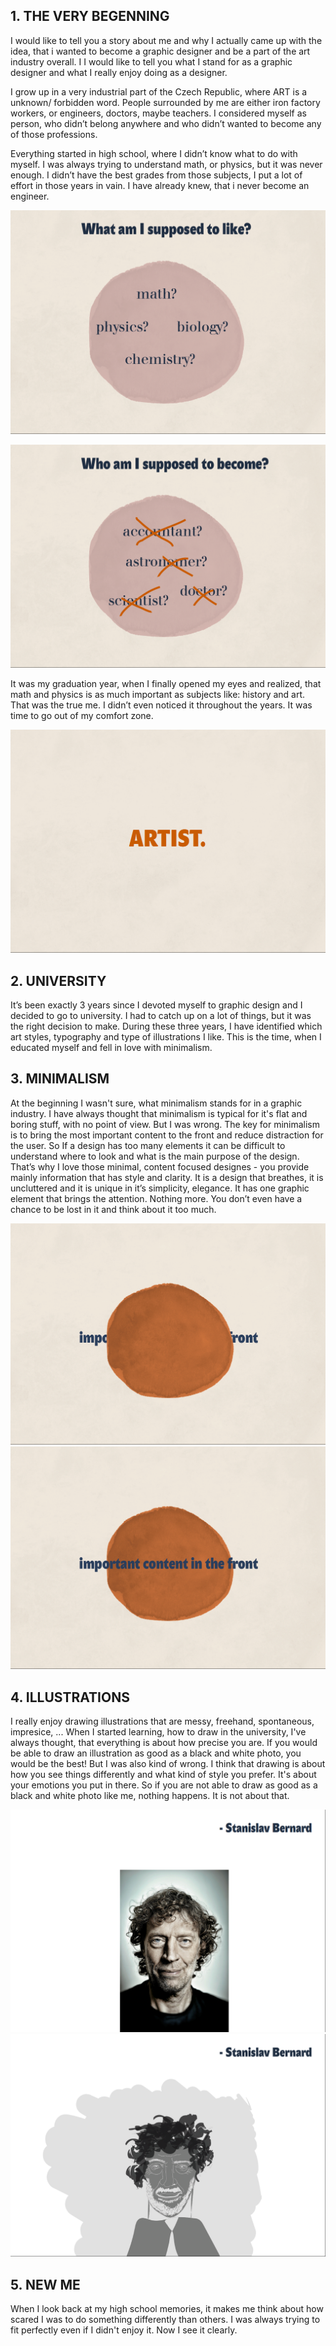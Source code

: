 
## 1. THE VERY BEGENNING  

I would like to tell you a story about me and why I actually came up with the idea, that i wanted to become a graphic designer and be a part of the art industry overall. I I would like to tell you what I stand for as a graphic designer and what I really enjoy doing as a designer.  

I grow up in a very industrial part of the Czech Republic, where ART is a unknown/ forbidden word. People surrounded by me are either iron factory workers, or engineers, doctors, maybe teachers. I considered myself as person, who didn’t belong anywhere and who didn’t wanted to become any of those professions. 

Everything started in high school, where I didn’t know what to do with myself. I was always trying to understand math, or physics, but it was never enough. I didn’t have the best grades from those subjects, I put a lot of effort in those years in vain. I have already knew, that i never become an engineer. 

![what am I suppose to like](./img/like.jpg)

![who am I suppose to be](./img/who_am_I_suppose_to_be.jpg)

It was my graduation year, when I finally opened my eyes and realized, that math and physics is as much important as subjects like: history and art. That was the true me. I didn’t even noticed  it throughout the years. It was time to go out of my comfort zone.

![artist](./img/artist.jpg)

## 2.  UNIVERSITY

It’s been exactly 3 years since I devoted myself to graphic design and I decided to go to university. I had to catch up on a lot of things, but it was the right decision to make. During these three years, I have identified which art styles, typography and type of illustrations I like. 
This is the time, when I educated myself and fell in love with minimalism.

## 3. MINIMALISM

At the beginning I wasn't sure, what minimalism stands for in a graphic industry. I have always thought that minimalism is typical for it's flat  and boring stuff, with no point of view. But I was wrong. The key for minimalism is to bring the most important content to the front and reduce distraction for the user. So If a design has too many elements it can be difficult to understand where to look and what is the main purpose of the design. That’s why I love those minimal, content focused designes - you provide mainly information that has style and clarity. It is a design that breathes, it is uncluttered and it is unique in it’s simplicity, elegance. It has one graphic element that brings the attention. Nothing more. You don’t even have a chance to be lost in it and think about it too much. 

![content back](./img/content_back.jpg)
![content front](./img/content_front.jpg)


## 4. ILLUSTRATIONS 

I really enjoy drawing illustrations that are messy, freehand, spontaneous, impresice, ... When I started learning, how to draw in the university, I've always thought, that everything is about how precise you are. If you would be able to draw an illustration as good as a black and white photo, you would be the best! 
But I was also kind of wrong. I think that drawing is about how you see things differently and what kind of style you prefer. It's about your emotions you put in there. 
So if you are not able to draw as good as a black and white photo like me, nothing happens. It is not about that. 

![bernard 1](./img/bernard_1.jpg)
![bernard 2](./img/bernard_2.jpg)

## 5. NEW ME

When I look back at my high school memories, it makes me think about how scared I was to do something differently than others. I was always trying to fit perfectly even if I didn't enjoy it. Now I see it clearly. 


